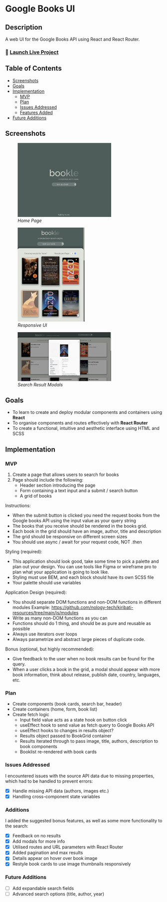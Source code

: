 # Google Books UI

## Description

A web UI for the Google Books API using React and React Router.

### 🚀 [Launch Live Project](https://austnly.github.io/books-app/)

## Table of Contents

-   [Screenshots](#screenshots)
-   [Goals](#goals)
-   [Implementation](#implementation)
    -   [MVP](#mvp)
    -   [Plan](#plan)
    -   [Issues Addressed](#issues-addressed)
    -   [Features Added](#additions)
-   [Future Additions](#future-additions)

## Screenshots

<figure>
<img src="./src/assets/img/homepage.png" width="300px" alt="Home Page" />
<figcaption><i>Home Page</i></figcaption>
</figure>

<figure>
<img src="./src/assets/img/small.png" height="300px" alt="Small Screen UI" />
<figcaption><i>Responsive UI</i></figcaption>
</figure>

<figure>
<img src="./src/assets/img/modal.png" width="300px" alt="Search Result Modals" />
<figcaption><i>Search Result Modals</i></figcaption>
</figure>

## Goals

-   To learn to create and deploy modular components and containers using **React**
-   To organise components and routes effectively with **React Router**
-   To create a functional, intuitive and aesthetic interface using HTML and SCSS

## Implementation

### MVP

1. Create a page that allows users to search for books
1. Page should include the following:
    - Header section introducing the page
    - Form containing a text input and a submit / search button
    - A grid of books

Instructions:

-   When the submit button is clicked you need the request books from the Google books API using the input value as your query string
-   The books that you receive should be rendered in the books grid.
-   Each book in the grid should have an image, author, title and description
-   The grid should be responsive on different screen sizes
-   You should use async / await for your request code, NOT .then

Styling (required):

-   This application should look good, take some time to pick a palette and plan out your design. You can use tools like Figma or wireframe pro to plan what your application is going to look like.
-   Styling must use BEM, and each block should have its own SCSS file
-   Your palette should use variables

Application Design (required):

-   You should separate DOM functions and non-DOM functions in different modules Example: https://github.com/nology-tech/kiribati-resources/tree/main/js/modules
-   Write as many non-DOM functions as you can
-   Functions should do 1 thing, and should be as pure and reusable as possible
-   Always use iterators over loops
-   Always parametrize and abstract large pieces of duplicate code.

Bonus (optional, but highly recommended):

-   Give feedback to the user when no book results can be found for the query.
-   When a user clicks a book in the grid, a modal should appear with more book information, think about release, publish date, country, languages, etc.

### Plan

-   Create components (book cards, search bar, header)
-   Create containers (home, form, book list)
-   Create fetch logic
    -   Input field value acts as a state hook on button click
    -   useEffect hook to send value as fetch query to Google Books API
    -   useEffect hooks to changes in results object?
    -   Results object passed to BookGrid container
    -   Results iterated through to pass image, title, authors, description to book components
    -   Booklist re-rendered with book cards

### Issues Addressed

I encountered issues with the source API data due to missing properties, which had to be handled to prevent errors:

-   [x] Handle missing API data (authors, images etc.)
-   [x] Handling cross-component state variables

### Additions

I added the suggested bonus features, as well as some more functionality to the search:

-   [x] Feedback on no results
-   [x] Add modals for more info
-   [x] Utilised routes and URL parameters with React Router
-   [x] Added pagination and max results
-   [x] Details appear on hover over book image
-   [x] Restyle book cards to use image thumbnails responsively

### Future Additions

-   [ ] Add expandable search fields
-   [ ] Advanced search options (title, author, year)
